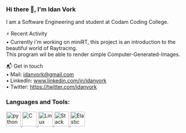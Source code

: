 ### Hi there 👋, I'm Idan Vork
I am a Software Engineering and student at Codam Coding College.


⚡ Recent Activity\
• Currently i'm working on miniRT, this project is an introduction to the beautiful world of Raytracing.\
 This program wil  be able to render simple Computer-Generated-Images.

📬 Get in touch\
• Mail: idanvork@gmail.com\
• LinkedIn: www.linkedin.com/in/idanvork \
• Twitter: https://twitter.com/idanvork 

<h3 align="left">Languages and Tools:</h3>
<p align="left"> <a href="https://www.python.org/" target="_blank"> <img src="https://res.cloudinary.com/practicaldev/image/fetch/s--Ge9Pgpys--/c_limit,f_auto,fl_progressive,q_80,w_375/https://dev-to-uploads.s3.amazonaws.com/uploads/badge/badge_image/20/57795360-bec24f00-7713-11e9-9516-20f5f5d0f034.png" alt="python" width="40" height="40"/> </a> <a href="https://en.wikipedia.org/wiki/C_(programming_language)" target="_blank"> <img src="https://cdn.iconscout.com/icon/free/png-512/c-programming-569564.png" alt="C" width="40" height="40"/> <a href="https://www.linux.org/" target="_blank"> <img src="https://pics.freeicons.io/uploads/icons/png/3525127881551941184-512.png" alt="Linux" width="40" height="40"/> </a> <a href="https://stackoverflow.com/" target="_blank"> <img src="https://upload.wikimedia.org/wikipedia/commons/thumb/e/ef/Stack_Overflow_icon.svg/768px-Stack_Overflow_icon.svg.png" alt="Stack Overflow" width="40" height="40"/> </a> <a href="https://www.elastic.co/" target="_blank"> <img src="![image](https://user-images.githubusercontent.com/70711888/110607174-3be17280-818b-11eb-96b0-17d66a055b0c.png)
" alt="Elastic" width="40" height="40"/> </a>
</p>
